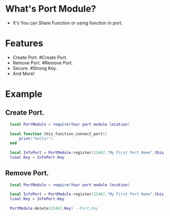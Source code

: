 # What's Port Module?
* It's You can Share Function or using function in port.

# Features
* Create Port. #Create Port.
* Remove Port.  #Remove Port.
* Secure. #Strong Key.
* And More!

# Example

## Create Port.
```lua
  local PortModule = require(Your port module location)
  
  local function this_function_connect_port()
      print("hello!")
  end
  
  local InfoPort = PortModule:register(25467,"My First Port Name",this_function_connect_port,"1023489") --Port,Port_Name,Function,CustomKey (can blank.)
  lcoal Key = InfoPort.Key
```

## Remove Port.
```lua
  local PortModule = require(Your port module location)
  
  local InfoPort = PortModule:register(25467,"My First Port Name",this_function_connect_port,"1023489") --Port,Port_Name,Function,CustomKey (can blank.)
  lcoal Key = InfoPort.Key
  
  PortModule:delete(25467,Key) --Port,Key
```
